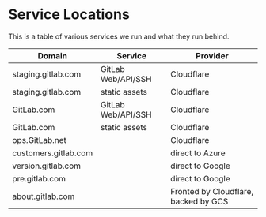 # Service Locations

This is a table of various services we run and what they run behind.

| Domain               | Service            | Provider                             |
| -------------------- | ------------------ | ------------------------------------ |
| staging.gitlab.com   | GitLab Web/API/SSH | Cloudflare                           |
| staging.gitlab.com   | static assets      | Cloudflare                           |
| GitLab.com           | GitLab Web/API/SSH | Cloudflare                           |
| GitLab.com           | static assets      | Cloudflare                           |
| ops.GitLab.net       |                    | Cloudflare                           |
| customers.gitlab.com |                    | direct to Azure                      |
| version.gitlab.com   |                    | direct to Google                     |
| pre.gitlab.com       |                    | direct to Google                     |
| about.gitlab.com     |                    | Fronted by Cloudflare, backed by GCS |
